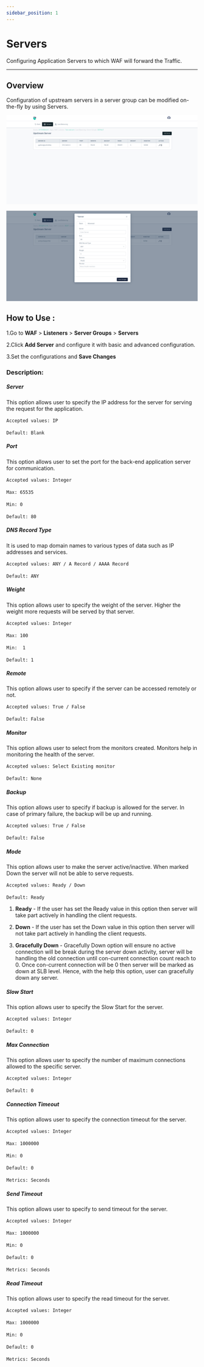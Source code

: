 ```yaml
---
sidebar_position: 1
---
```

# Servers

Configuring Application Servers to which WAF will forward the Traffic.

---

## Overview 

Configuration of upstream servers in a server group can be modified on-the-fly by using Servers.

![Servers](/img/waf/v8/docs/WAFserver.png)

![Servers](/img/waf/v8/docs/servers2.png)

## How to Use :

1.Go to **WAF** > **Listeners** > **Server Groups** > **Servers**

2.Click **Add Server** and configure it with basic and advanced configuration.

3.Set the configurations and **Save Changes**

### Description:

##### **Server** 

This option allows user to specify the IP address for the server for serving the request for the application.

    Accepted values: IP

    Default: Blank

##### **Port** 

This option allows user to set the port for the back-end application server for communication.

    Accepted values: Integer

    Max: 65535

    Min: 0

    Default: 80

##### **DNS Record Type** 

It is used to map domain names to various types of data such as IP addresses and services.

    Accepted values: ANY / A Record / AAAA Record

    Default: ANY

##### **Weight** 

This option allows user to specify the weight of the server. Higher the weight more requests will be served by that server. 

    Accepted values: Integer

    Max: 100

    Min:  1

    Default: 1 

##### **Remote** 

This option allows user to specify if the server can be accessed remotely or not.

    Accepted values: True / False

    Default: False

##### **Monitor** 

This option allows user to select from the monitors created. Monitors help in monitoring the health of the server.

    Accepted values: Select Existing monitor

    Default: None

##### **Backup** 

This option allows user to specify if backup is allowed for the server. In case of primary failure, the backup will be up and running.

    Accepted values: True / False

    Default: False

##### **Mode** 

This option allows user to make the server active/inactive. When marked Down the server will not be able to serve requests.

    Accepted values: Ready / Down

    Default: Ready

1. **Ready** - If the user has set the Ready value in this option then server will take part actively in handling the client requests.  

2. **Down** - If the user has set the Down value in this option then server will not take part actively in handling the client requests.  

3. **Gracefully Down** - Gracefully Down option will ensure no active connection will be break during the server down activity, server will be handling the old connection until con-current connection count reach to 0. Once con-current connection will be 0 then server will be marked as down at SLB level. Hence, with the help this option, user can gracefully down any server.  

##### **Slow Start** 

This option allows user to specify the Slow Start for the server.

    Accepted values: Integer

    Default: 0

##### **Max Connection** 

This option allows user to specify the number of maximum connections allowed to the specific server.

    Accepted values: Integer

    Default: 0

##### **Connection Timeout** 

This option allows user to specify the connection timeout for the server.

    Accepted values: Integer

    Max: 1000000

    Min: 0 

    Default: 0 

    Metrics: Seconds 

##### **Send Timeout** 

This option allows user to specify to send timeout for the server. 

    Accepted values: Integer

    Max: 1000000

    Min: 0 

    Default: 0 

    Metrics: Seconds 

##### **Read Timeout**

This option allows user to specify the read timeout for the server.

    Accepted values: Integer

    Max: 1000000

    Min: 0

    Default: 0 

    Metrics: Seconds

